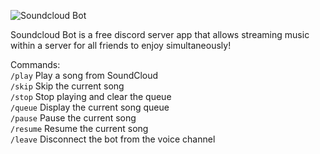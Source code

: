 ![Soundcloud Bot](https://github.com/user-attachments/assets/a73a6fa9-e349-4aee-af35-14306e84a459)

Soundcloud Bot is a free discord server app that allows streaming music within a server for all friends to enjoy simultaneously!

Commands:\
`/play` Play a song from SoundCloud\
`/skip` Skip the current song\
`/stop` Stop playing and clear the queue\
`/queue` Display the current song queue\
`/pause` Pause the current song\
`/resume` Resume the current song\
`/leave` Disconnect the bot from the voice channel

